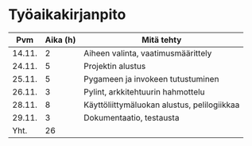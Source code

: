 # Työaikakirjanpito
| Pvm | Aika (h) | Mitä tehty |
| --- | --- | --- | 
| 14.11. | 2 | Aiheen valinta, vaatimusmäärittely |
| 24.11. | 5 | Projektin alustus |
| 25.11. | 5 | Pygameen ja invokeen tutustuminen |
| 26.11. | 3 | Pylint, arkkitehtuurin hahmottelu |
| 28.11. | 8 | Käyttöliittymäluokan alustus, pelilogiikkaa |
| 29.11. | 3 | Dokumentaatio, testausta |
| Yht. | 26 |

 
